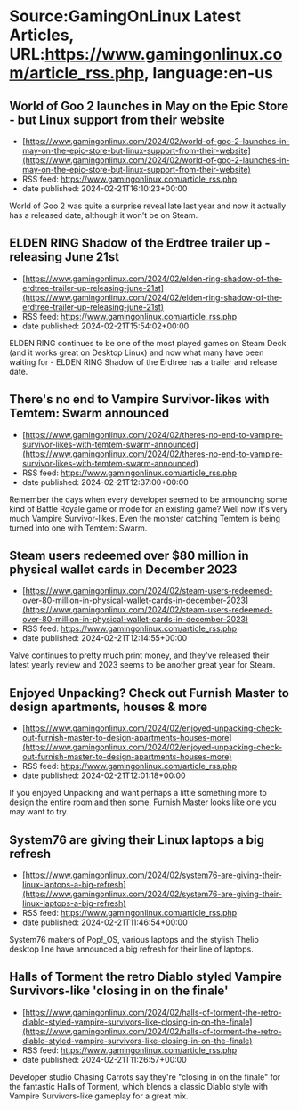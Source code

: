 # Source:GamingOnLinux Latest Articles, URL:https://www.gamingonlinux.com/article_rss.php, language:en-us

## World of Goo 2 launches in May on the Epic Store - but Linux support from their website
 - [https://www.gamingonlinux.com/2024/02/world-of-goo-2-launches-in-may-on-the-epic-store-but-linux-support-from-their-website](https://www.gamingonlinux.com/2024/02/world-of-goo-2-launches-in-may-on-the-epic-store-but-linux-support-from-their-website)
 - RSS feed: https://www.gamingonlinux.com/article_rss.php
 - date published: 2024-02-21T16:10:23+00:00

World of Goo 2 was quite a surprise reveal late last year and now it actually has a released date, although it won't be on Steam.

## ELDEN RING Shadow of the Erdtree trailer up - releasing June 21st
 - [https://www.gamingonlinux.com/2024/02/elden-ring-shadow-of-the-erdtree-trailer-up-releasing-june-21st](https://www.gamingonlinux.com/2024/02/elden-ring-shadow-of-the-erdtree-trailer-up-releasing-june-21st)
 - RSS feed: https://www.gamingonlinux.com/article_rss.php
 - date published: 2024-02-21T15:54:02+00:00

ELDEN RING continues to be one of the most played games on Steam Deck (and it works great on Desktop Linux) and now what many have been waiting for - ELDEN RING Shadow of the Erdtree has a trailer and release date.

## There's no end to Vampire Survivor-likes with Temtem: Swarm announced
 - [https://www.gamingonlinux.com/2024/02/theres-no-end-to-vampire-survivor-likes-with-temtem-swarm-announced](https://www.gamingonlinux.com/2024/02/theres-no-end-to-vampire-survivor-likes-with-temtem-swarm-announced)
 - RSS feed: https://www.gamingonlinux.com/article_rss.php
 - date published: 2024-02-21T12:37:00+00:00

Remember the days when every developer seemed to be announcing some kind of Battle Royale game or mode for an existing game? Well now it's very much Vampire Survivor-likes. Even the monster catching Temtem is being turned into one with Temtem: Swarm.

## Steam users redeemed over $80 million in physical wallet cards in December 2023
 - [https://www.gamingonlinux.com/2024/02/steam-users-redeemed-over-80-million-in-physical-wallet-cards-in-december-2023](https://www.gamingonlinux.com/2024/02/steam-users-redeemed-over-80-million-in-physical-wallet-cards-in-december-2023)
 - RSS feed: https://www.gamingonlinux.com/article_rss.php
 - date published: 2024-02-21T12:14:55+00:00

Valve continues to pretty much print money, and they've released their latest yearly review and 2023 seems to be another great year for Steam.

## Enjoyed Unpacking? Check out Furnish Master to design apartments, houses & more
 - [https://www.gamingonlinux.com/2024/02/enjoyed-unpacking-check-out-furnish-master-to-design-apartments-houses-more](https://www.gamingonlinux.com/2024/02/enjoyed-unpacking-check-out-furnish-master-to-design-apartments-houses-more)
 - RSS feed: https://www.gamingonlinux.com/article_rss.php
 - date published: 2024-02-21T12:01:18+00:00

If you enjoyed Unpacking and want perhaps a little something more to design the entire room and then some, Furnish Master looks like one you may want to try.

## System76 are giving their Linux laptops a big refresh
 - [https://www.gamingonlinux.com/2024/02/system76-are-giving-their-linux-laptops-a-big-refresh](https://www.gamingonlinux.com/2024/02/system76-are-giving-their-linux-laptops-a-big-refresh)
 - RSS feed: https://www.gamingonlinux.com/article_rss.php
 - date published: 2024-02-21T11:46:54+00:00

System76 makers of Pop!_OS, various laptops and the stylish Thelio desktop line have announced a big refresh for their line of laptops.

## Halls of Torment the retro Diablo styled Vampire Survivors-like 'closing in on the finale'
 - [https://www.gamingonlinux.com/2024/02/halls-of-torment-the-retro-diablo-styled-vampire-survivors-like-closing-in-on-the-finale](https://www.gamingonlinux.com/2024/02/halls-of-torment-the-retro-diablo-styled-vampire-survivors-like-closing-in-on-the-finale)
 - RSS feed: https://www.gamingonlinux.com/article_rss.php
 - date published: 2024-02-21T11:26:57+00:00

Developer studio Chasing Carrots say they're "closing in on the finale" for the fantastic Halls of Torment, which blends a classic Diablo style with Vampire Survivors-like gameplay for a great mix.

